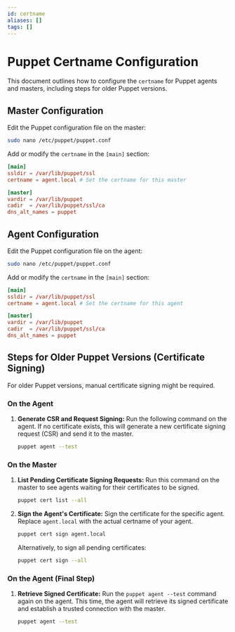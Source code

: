 ```yaml
---
id: certname
aliases: []
tags: []
---
```


# Puppet Certname Configuration

This document outlines how to configure the `certname` for Puppet agents and masters, including steps for older Puppet versions.

## Master Configuration

Edit the Puppet configuration file on the master:

```sh
sudo nano /etc/puppet/puppet.conf
```

Add or modify the `certname` in the `[main]` section:

```conf
[main]
ssldir = /var/lib/puppet/ssl
certname = agent.local # Set the certname for this master

[master]
vardir = /var/lib/puppet
cadir  = /var/lib/puppet/ssl/ca
dns_alt_names = puppet
```

## Agent Configuration

Edit the Puppet configuration file on the agent:

```sh
sudo nano /etc/puppet/puppet.conf
```

Add or modify the `certname` in the `[main]` section:

```conf
[main]
ssldir = /var/lib/puppet/ssl
certname = agent.local # Set the certname for this agent

[master]
vardir = /var/lib/puppet
cadir  = /var/lib/puppet/ssl/ca
dns_alt_names = puppet
```

## Steps for Older Puppet Versions (Certificate Signing)

For older Puppet versions, manual certificate signing might be required.

### On the Agent

1.  **Generate CSR and Request Signing:**
    Run the following command on the agent. If no certificate exists, this will generate a new certificate signing request (CSR) and send it to the master.

    ```sh
    puppet agent --test
    ```

### On the Master

1.  **List Pending Certificate Signing Requests:**
    Run this command on the master to see agents waiting for their certificates to be signed.

    ```sh
    puppet cert list --all
    ```

2.  **Sign the Agent's Certificate:**
    Sign the certificate for the specific agent. Replace `agent.local` with the actual certname of your agent.

    ```sh
    puppet cert sign agent.local
    ```

    Alternatively, to sign all pending certificates:

    ```sh
    puppet cert sign --all
    ```

### On the Agent (Final Step)

1.  **Retrieve Signed Certificate:**
    Run the `puppet agent --test` command again on the agent. This time, the agent will retrieve its signed certificate and establish a trusted connection with the master.

    ```sh
    puppet agent --test
    ```
